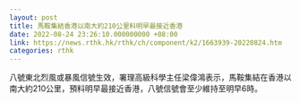 ```yaml
---
layout: post
title: 馬鞍集結香港以南大約210公里料明早最接近香港
date: 2022-08-24 23:26:10.000000000 +08:00
link: https://news.rthk.hk/rthk/ch/component/k2/1663939-20220824.htm
categories: rthk
---
```


八號東北烈風或暴風信號生效，署理高級科學主任梁偉鴻表示，馬鞍集結在香港以南大約210公里，預料明早最接近香港，八號信號會至少維持至明早6時。
